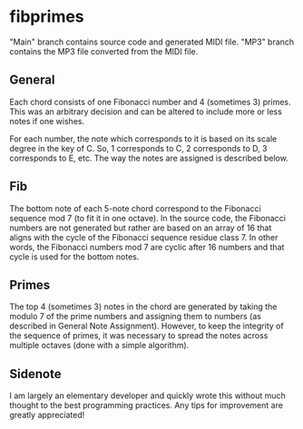 # fibprimes

"Main" branch contains source code and generated MIDI file. "MP3" branch contains the MP3 file converted from the MIDI file.

## General

Each chord consists of one Fibonacci number and 4 (sometimes 3) primes. This was an arbitrary decision and can be altered to include more or less notes if one wishes.

For each number, the note which corresponds to it is based on its scale degree in the key of C. So, 1 corresponds to C, 2 corresponds to D, 3 corresponds to E, etc. The way the notes are assigned is described below.

## Fib

The bottom note of each 5-note chord correspond to the Fibonacci sequence mod 7 (to fit it in one octave). In the source code, the Fibonacci numbers are not generated but rather are based on an array of 16 that aligns with the cycle of the Fibonacci sequence residue class 7. In other words, the Fibonacci numbers mod 7 are cyclic after 16 numbers and that cycle is used for the bottom notes.

## Primes
The top 4 (sometimes 3) notes in the chord are generated by taking the modulo 7 of the prime numbers and assigning them to numbers (as described in General Note Assignment). However, to keep the integrity of the sequence of primes, it was necessary to spread the notes across multiple octaves (done with a simple algorithm).


## Sidenote
I am largely an elementary developer and quickly wrote this without much thought to the best programming practices. Any tips for improvement are greatly appreciated!

